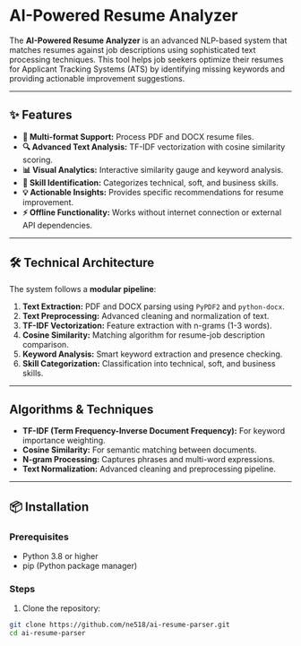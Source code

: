 # AI-Powered Resume Analyzer

The **AI-Powered Resume Analyzer** is an advanced NLP-based system that matches resumes against job descriptions using sophisticated text processing techniques. This tool helps job seekers optimize their resumes for Applicant Tracking Systems (ATS) by identifying missing keywords and providing actionable improvement suggestions.

---

## ✨ Features

- **📄 Multi-format Support:** Process PDF and DOCX resume files.  
- **🔍 Advanced Text Analysis:** TF-IDF vectorization with cosine similarity scoring.  
- **📊 Visual Analytics:** Interactive similarity gauge and keyword analysis.  
- **🎯 Skill Identification:** Categorizes technical, soft, and business skills.  
- **💡 Actionable Insights:** Provides specific recommendations for resume improvement.  
- **⚡ Offline Functionality:** Works without internet connection or external API dependencies.  

---

## 🛠️ Technical Architecture

The system follows a **modular pipeline**:

1. **Text Extraction:** PDF and DOCX parsing using `PyPDF2` and `python-docx`.  
2. **Text Preprocessing:** Advanced cleaning and normalization of text.  
3. **TF-IDF Vectorization:** Feature extraction with n-grams (1-3 words).  
4. **Cosine Similarity:** Matching algorithm for resume-job description comparison.  
5. **Keyword Analysis:** Smart keyword extraction and presence checking.  
6. **Skill Categorization:** Classification into technical, soft, and business skills.  

---

## Algorithms & Techniques

- **TF-IDF (Term Frequency-Inverse Document Frequency):** For keyword importance weighting.  
- **Cosine Similarity:** For semantic matching between documents.  
- **N-gram Processing:** Captures phrases and multi-word expressions.  
- **Text Normalization:** Advanced cleaning and preprocessing pipeline.  

---

## 📦 Installation

### Prerequisites

- Python 3.8 or higher  
- pip (Python package manager)  

### Steps

1. Clone the repository:

```bash
git clone https://github.com/ne518/ai-resume-parser.git
cd ai-resume-parser
